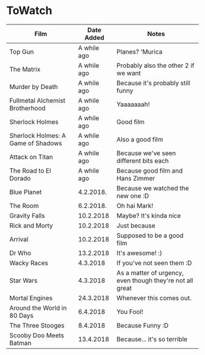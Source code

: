 # ToWatch

| Film | Date Added | Notes |
| ---- | ---------- | ----- |
| Top Gun | A while ago | Planes? 'Murica |
| The Matrix | A while ago | Probably also the other 2 if we want |
| Murder by Death | A while ago | Because it's probably still funny |
| Fullmetal Alchemist Brotherhood | A while ago | Yaaaaaaah! |
| Sherlock Holmes | A while ago | Good film |
| Sherlock Holmes: A Game of Shadows | A while ago | Also a good film |
| Attack on Titan | A while ago | Because we've seen different bits each |
| The Road to El Dorado | A while ago | Because good film and Hans Zimmer |
| Blue Planet | 4.2.2018. | Because we watched the new one :D |
| The Room | 6.2.2018. | Oh hai Mark! |
| Gravity Falls | 10.2.2018 | Maybe? It's kinda nice |
| Rick and Morty | 10.2.2018 | Just because |
| Arrival | 10.2.2018 | Supposed to be a good film |
| Dr Who | 13.2.2018 | It's awesome! :) |
| Wacky Races | 4.3.2018 | If you've not seen them :D |
| Star Wars | 4.3.2018 | As a matter of urgency, even though they're not all great |
| Mortal Engines | 24.3.2018 | Whenever this comes out. |
| Around the World in 80 Days | 6.4.2018 | You Fool! |
| The Three Stooges | 8.4.2018 | Because Funny :D |
| Scooby Doo Meets Batman | 13.4.2018 | Because... it's so terrible |
